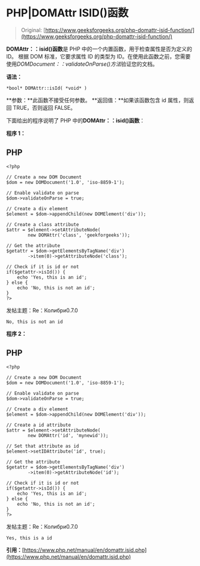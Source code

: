 # PHP|DOMAttr ISID()函数

> Original: [https://www.geeksforgeeks.org/php-domattr-isid-function/](https://www.geeksforgeeks.org/php-domattr-isid-function/)

**DOMAttr：：isid()函数**是 PHP 中的一个内置函数，用于检查属性是否为定义的 ID。 根据 DOM 标准，它要求属性 ID 的类型为 ID。在使用此函数之前，您需要使用*DOMDocument：：validateOnParse()方法*验证您的文档。

**语法：**

```
*bool* DOMAttr::isId( *void* )
```

**参数：**此函数不接受任何参数。
**返回值：**如果该函数包含 id 属性，则返回 TRUE，否则返回 FALSE。

下面给出的程序说明了 PHP 中的**DOMAttr：：isid()函数**：

**程序 1：**

## PHP

```
<?php

// Create a new DOM Document
$dom = new DOMDocument('1.0', 'iso-8859-1');

// Enable validate on parse
$dom->validateOnParse = true;

// Create a div element
$element = $dom->appendChild(new DOMElement('div'));

// Create a class attribute
$attr = $element->setAttributeNode(
        new DOMAttr('class', 'geekforgeeks'));

// Get the attribute
$getattr = $dom->getElementsByTagName('div')
        ->item(0)->getAttributeNode('class');

// Check if it is id or not
if($getattr->isId()) {
    echo 'Yes, this is an id';
} else {
    echo 'No, this is not an id';
}
?>
```

发帖主题：Re：Колибри0.7.0

```
No, this is not an id
```

**程序 2：**

## PHP

```
<?php

// Create a new DOM Document
$dom = new DOMDocument('1.0', 'iso-8859-1');

// Enable validate on parse
$dom->validateOnParse = true;

// Create a div element
$element = $dom->appendChild(new DOMElement('div'));

// Create a id attribute
$attr = $element->setAttributeNode(
        new DOMAttr('id', 'mynewid'));

// Set that attribute as id
$element->setIDAttribute('id', true);

// Get the attribute
$getattr = $dom->getElementsByTagName('div')
        ->item(0)->getAttributeNode('id');

// Check if it is id or not
if($getattr->isId()) {
    echo 'Yes, this is an id';
} else {
    echo 'No, this is not an id';
}
?>
```

发帖主题：Re：Колибри0.7.0

```
Yes, this is a id
```

**引用：**[https://www.php.net/manual/en/domattr.isid.php](https://www.php.net/manual/en/domattr.isid.php)